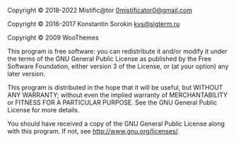 Copyright © 2018-2022 Mistific@tor <0mistificator0@gmail.com>

Copyright © 2016-2017 Konstantin Sorokin <kvs@sigterm.ru>

Copyright © 2009 WooThemes

This program is free software: you can redistribute it and/or modify
it under the terms of the GNU General Public License as published by
the Free Software Foundation, either version 3 of the License, or
(at your option) any later version.

This program is distributed in the hope that it will be useful,
but WITHOUT ANY WARRANTY; without even the implied warranty of
MERCHANTABILITY or FITNESS FOR A PARTICULAR PURPOSE.  See the
GNU General Public License for more details.

You should have received a copy of the GNU General Public License
along with this program.  If not, see <http://www.gnu.org/licenses/>.
